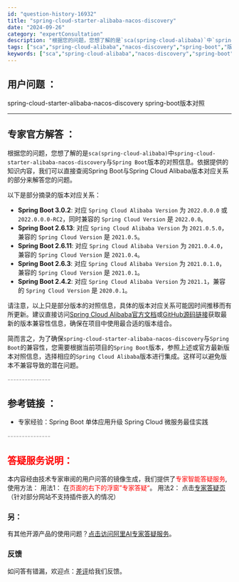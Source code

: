 ```yaml
---
id: "question-history-16932"
title: "spring-cloud-starter-alibaba-nacos-discovery"
date: "2024-09-26"
category: "expertConsultation"
description: "根据您的问题，您想了解的是`sca(spring-cloud-alibaba)`中`spring-cloud-starter-alibaba-nacos-discovery`与`Spring Boot`版本的对照信息。依据提供的知识内容，我们可以直接查阅Spring Boot与Spring Clou"
tags: ["sca","spring-cloud-alibaba","nacos-discovery","spring-boot","版本","对照"]
keywords: ["sca","spring-cloud-alibaba","nacos-discovery","spring-boot","版本","对照"]
---
```


## 用户问题 ： 
 spring-cloud-starter-alibaba-nacos-discovery spring-boot版本对照  

---------------
## 专家官方解答 ：

根据您的问题，您想了解的是`sca(spring-cloud-alibaba)`中`spring-cloud-starter-alibaba-nacos-discovery`与`Spring Boot`版本的对照信息。依据提供的知识内容，我们可以直接查阅Spring Boot与Spring Cloud Alibaba版本对应关系的部分来解答您的问题。

以下是部分摘录的版本对应关系：

- **Spring Boot 3.0.2**: 对应 `Spring Cloud Alibaba Version` 为 `2022.0.0.0` 或 `2022.0.0.0-RC2`，同时兼容的 `Spring Cloud Version` 是 `2022.0.0`。
- **Spring Boot 2.6.13**: 对应 `Spring Cloud Alibaba Version` 为 `2021.0.5.0`，兼容的 `Spring Cloud Version` 是 `2021.0.5`。
- **Spring Boot 2.6.11**: 对应 `Spring Cloud Alibaba Version` 为 `2021.0.4.0`，兼容的 `Spring Cloud Version` 是 `2021.0.4`。
- **Spring Boot 2.6.3**: 对应 `Spring Cloud Alibaba Version` 为 `2021.0.1.0`，兼容的 `Spring Cloud Version` 是 `2021.0.1`。
- **Spring Boot 2.4.2**: 对应 `Spring Cloud Alibaba Version` 为 `2021.1`，兼容的 `Spring Cloud Version` 是 `2020.0.1`。

请注意，以上只是部分版本的对照信息，具体的版本对应关系可能因时间推移而有所更新。建议直接访问[Spring Cloud Alibaba官方文档](https://github.com/spring-cloud-incubator/spring-cloud-alibaba)或[GitHub源码链接](https://github.com/spring-cloud-alibaba-group/springboot-transfer-to-springcloud)获取最新的版本兼容性信息，确保在项目中使用最合适的版本组合。

简而言之，为了确保`spring-cloud-starter-alibaba-nacos-discovery`与`Spring Boot`的兼容性，您需要根据当前项目的`Spring Boot`版本，参照上述或官方最新版本对照信息，选择相应的`Spring Cloud Alibaba`版本进行集成。这样可以避免版本不兼容导致的潜在问题。


<font color="#949494">---------------</font> 


## 参考链接 ：

* 专家经验：Spring Boot 单体应用升级 Spring Cloud 微服务最佳实践 


 <font color="#949494">---------------</font> 
 


## <font color="#FF0000">答疑服务说明：</font> 

本内容经由技术专家审阅的用户问答的镜像生成，我们提供了<font color="#FF0000">专家智能答疑服务</font>,使用方法：
用法1： 在<font color="#FF0000">页面的右下的浮窗”专家答疑“</font>。
用法2： 点击[专家答疑页](https://answer.opensource.alibaba.com/docs/intro)（针对部分网站不支持插件嵌入的情况）
### 另：


有其他开源产品的使用问题？[点击访问阿里AI专家答疑服务](https://answer.opensource.alibaba.com/docs/intro)。
### 反馈
如问答有错漏，欢迎点：[差评](https://ai.nacos.io/user/feedbackByEnhancerGradePOJOID?enhancerGradePOJOId=16933)给我们反馈。
